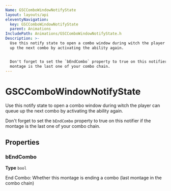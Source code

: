 ```yaml
---
Name: GSCComboWindowNotifyState
layout: layouts/api
eleventyNavigation:
  key: GSCComboWindowNotifyState
  parent: Animations
IncludePath: Animations/GSCComboWindowNotifyState.h
Description: >-
  Use this notify state to open a combo window during witch the player can queue
  up the next combo by activating the ability again.


  Don't forget to set the `bEndCombo` property to true on this notifier if the
  montage is the last one of your combo chain.
---
```



# GSCComboWindowNotifyState

Use this notify state to open a combo window during witch the player can queue up the next combo by activating the ability again.

Don't forget to set the `bEndCombo` property to true on this notifier if the montage is the last one of your combo chain.

## Properties

### bEndCombo

**Type** `bool`

End Combo:
Whether this montage is ending a combo (last montage in the combo chain)
    
